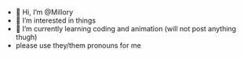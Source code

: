 - 👋 Hi, I’m @Millory
- 👀 I’m interested in things
- 🌱 I’m currently learning coding and animation (will not post anything thugh)
- please use they/them pronouns for me
<!---
Millory/Millory is a ✨ special ✨ repository because its `README.md` (this file) appears on your GitHub profile.
You can click the Preview link to take a look at your changes.
--->
